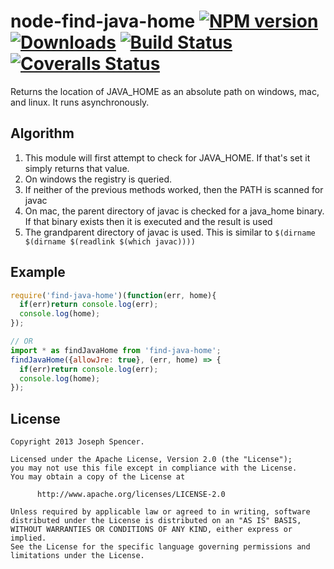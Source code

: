 # node-find-java-home [![NPM version][npm-image]][npm-url] [![Downloads][downloads-image]][npm-url] [![Build Status][travis-image]][travis-url] [![Coveralls Status][coveralls-image]][coveralls-url]

Returns the location of JAVA_HOME as an absolute path on windows, mac, and
linux.  It runs asynchronously.

## Algorithm
1. This module will first attempt to check for JAVA_HOME.  If that's set it
simply returns that value.
2. On windows the registry is queried.
3. If neither of the previous methods worked, then the PATH is scanned for javac
4. On mac, the parent directory of javac is checked for a java_home binary.  If that binary exists then it is executed and the result is used
5. The grandparent directory of javac is used.  This is similar to `$(dirname $(dirname $(readlink $(which javac))))`

## Example
````javascript
require('find-java-home')(function(err, home){
  if(err)return console.log(err);
  console.log(home);
});

// OR
import * as findJavaHome from 'find-java-home';
findJavaHome({allowJre: true}, (err, home) => {
  if(err)return console.log(err);
  console.log(home);
});
````

## License
````
Copyright 2013 Joseph Spencer.

Licensed under the Apache License, Version 2.0 (the "License");
you may not use this file except in compliance with the License.
You may obtain a copy of the License at

      http://www.apache.org/licenses/LICENSE-2.0

Unless required by applicable law or agreed to in writing, software
distributed under the License is distributed on an "AS IS" BASIS,
WITHOUT WARRANTIES OR CONDITIONS OF ANY KIND, either express or implied.
See the License for the specific language governing permissions and
limitations under the License.
````

[downloads-image]: http://img.shields.io/npm/dm/find-java-home.svg
[npm-url]: https://npmjs.org/package/find-java-home
[npm-image]: http://img.shields.io/npm/v/find-java-home.svg

[travis-url]: https://travis-ci.org/jsdevel/node-find-java-home
[travis-image]: http://img.shields.io/travis/jsdevel/node-find-java-home.svg

[coveralls-url]: https://coveralls.io/r/jsdevel/node-find-java-home
[coveralls-image]: http://img.shields.io/coveralls/jsdevel/node-find-java-home/master.svg
